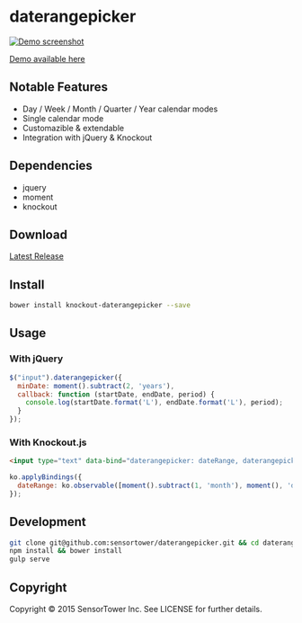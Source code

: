 # daterangepicker

[![Demo screenshot](https://sensortower.github.io/daterangepicker/images/demo.gif)](https://sensortower.github.io/daterangepicker/)

[Demo available here](https://sensortower.github.io/daterangepicker/)

## Notable Features

* Day / Week / Month / Quarter / Year calendar modes
* Single calendar mode
* Customazible & extendable
* Integration with jQuery & Knockout

## Dependencies

* jquery
* moment
* knockout

## Download

[Latest Release](https://github.com/sensortower/daterangepicker/releases)

## Install
```bash
bower install knockout-daterangepicker --save
```
## Usage
### With jQuery
```javascript
$("input").daterangepicker({
  minDate: moment().subtract(2, 'years'),
  callback: function (startDate, endDate, period) {
    console.log(startDate.format('L'), endDate.format('L'), period);
  }
});
```
### With Knockout.js
```html
<input type="text" data-bind="daterangepicker: dateRange, daterangepickerOptions: { maxDate: moment() }"/>
```

```javascript
ko.applyBindings({
  dateRange: ko.observable([moment().subtract(1, 'month'), moment(), 'day'])
});
```

## Development

```bash
git clone git@github.com:sensortower/daterangepicker.git && cd daterangepicker
npm install && bower install
gulp serve
```


## Copyright

Copyright © 2015 SensorTower Inc. See LICENSE for further details.
